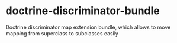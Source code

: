 doctrine-discriminator-bundle
=============================

Doctrine discriminator map extension bundle, which allows to move mapping from superclass to subclasses easily
